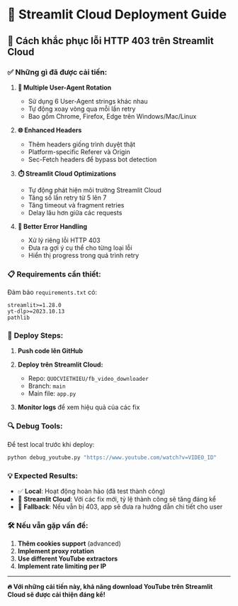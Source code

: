 # 🚀 Streamlit Cloud Deployment Guide

## 🔧 Cách khắc phục lỗi HTTP 403 trên Streamlit Cloud

### ✅ **Những gì đã được cải tiến:**

1. **🔄 Multiple User-Agent Rotation**
   - Sử dụng 6 User-Agent strings khác nhau 
   - Tự động xoay vòng qua mỗi lần retry
   - Bao gồm Chrome, Firefox, Edge trên Windows/Mac/Linux

2. **🌐 Enhanced Headers**
   - Thêm headers giống trình duyệt thật
   - Platform-specific Referer và Origin
   - Sec-Fetch headers để bypass bot detection

3. **⏱️ Streamlit Cloud Optimizations**
   - Tự động phát hiện môi trường Streamlit Cloud
   - Tăng số lần retry từ 5 lên 7
   - Tăng timeout và fragment retries
   - Delay lâu hơn giữa các requests

4. **🚫 Better Error Handling**
   - Xử lý riêng lỗi HTTP 403
   - Đưa ra gợi ý cụ thể cho từng loại lỗi
   - Hiển thị progress trong quá trình retry

### 📋 **Requirements cần thiết:**

Đảm bảo `requirements.txt` có:
```
streamlit>=1.28.0
yt-dlp>=2023.10.13  
pathlib
```

### 🚀 **Deploy Steps:**

1. **Push code lên GitHub**
2. **Deploy trên Streamlit Cloud:**
   - Repo: `QUOCVIETHIEU/fb_video_downloader`
   - Branch: `main`
   - Main file: `app.py`

3. **Monitor logs** để xem hiệu quả của các fix

### 🔍 **Debug Tools:**

Để test local trước khi deploy:
```bash
python debug_youtube.py "https://www.youtube.com/watch?v=VIDEO_ID"
```

### 💡 **Expected Results:**

- ✅ **Local**: Hoạt động hoàn hảo (đã test thành công)
- 🔄 **Streamlit Cloud**: Với các fix mới, tỷ lệ thành công sẽ tăng đáng kể
- 🎯 **Fallback**: Nếu vẫn bị 403, app sẽ đưa ra hướng dẫn chi tiết cho user

### 🛠️ **Nếu vẫn gặp vấn đề:**

1. **Thêm cookies support** (advanced)
2. **Implement proxy rotation** 
3. **Use different YouTube extractors**
4. **Implement rate limiting per IP**

---

**🔥 Với những cải tiến này, khả năng download YouTube trên Streamlit Cloud sẽ được cải thiện đáng kể!**